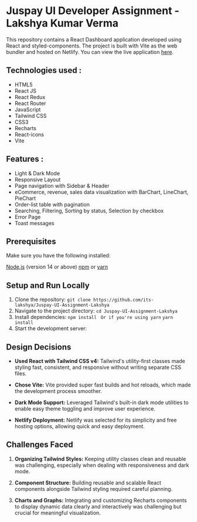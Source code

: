 # Juspay UI Developer Assignment - Lakshya Kumar Verma

This repository contains a React Dashboard application developed using React and styled-components. The project is built with Vite as the web bundler and hosted on Netlify. You can view the live application [here](https://juspay-ui-dashboard-lakshya.netlify.app).

## **Technologies used :**

- HTML5
- React JS
- React Redux
- React Router
- JavaScript
- Tailwind CSS
- CSS3
- Recharts
- React-icons
- Vite


## **Features :**

- Light & Dark Mode
- Responsive Layout
- Page navigation with Sidebar & Header
- eCommerce, revenue, sales data visualization with BarChart, LineChart, PieChart
- Order-list table with pagination
- Searching, Filtering, Sorting by status, Selection by checkbox
- Error Page
- Toast messages

## Prerequisites

Make sure you have the following installed:

[Node.js](https://nodejs.org/en) (version 14 or above)
[npm](https://www.npmjs.com/) or [yarn](https://yarn.com/)

## Setup and Run Locally

1. Clone the repository:
`git clone https://github.com/its-lakshya/Juspay-UI-Assignment-Lakshya`
2. Navigate to the project directory:
`cd Juspay-UI-Assignment-Lakshya`
3. Install dependencies:
`npm install`
` Or if you're using yarn`
`yarn install`
4. Start the development server:

## Design Decisions

- **Used React with Tailwind CSS v4:** Tailwind's utility-first classes made styling fast, consistent, and responsive without writing separate CSS files.

- **Chose Vite:** Vite provided super fast builds and hot reloads, which made the development process smoother.

- **Dark Mode Support:** Leveraged Tailwind's built-in dark mode utilities to enable easy theme toggling and improve user experience.

- **Netlify Deployment:** Netlify was selected for its simplicity and free hosting options, allowing quick and easy deployment.

## Challenges Faced

1. **Organizing Tailwind Styles:** Keeping utility classes clean and reusable was challenging, especially when dealing with responsiveness and dark mode.

2. **Component Structure:** Building reusable and scalable React components alongside Tailwind styling required careful planning.

3. **Charts and Graphs:** Integrating and customizing Recharts components to display dynamic data clearly and interactively was challenging but crucial for meaningful visualization.

<!-- 

<img width="1897" height="838" alt="image" src="https://github.com/user-attachments/assets/679cf54d-063d-4f2b-ad35-7d5ff9754bd8" />
<img width="1918" height="835" alt="image" src="https://github.com/user-attachments/assets/723baf9c-9211-4b33-849d-fcb5baf9a544" />
<img width="1920" height="839" alt="image" src="https://github.com/user-attachments/assets/0c755c2c-7942-4ca4-a32c-f2142f9af138" />
<img width="1920" height="836" alt="image" src="https://github.com/user-attachments/assets/d9093366-274c-47cf-9c89-affa2ef8f9d7" />
<img width="1920" height="840" alt="image" src="https://github.com/user-attachments/assets/0c94d06d-5292-4e58-a28d-628d669b96f5" /> -->
